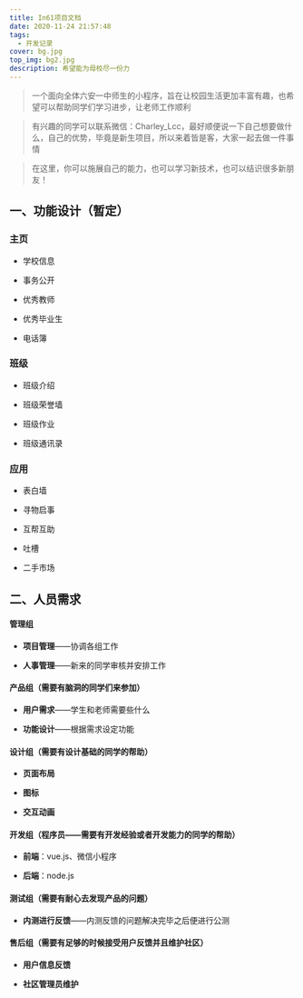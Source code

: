 ```yaml
---
title: In61项目文档
date: 2020-11-24 21:57:48
tags: 
  - 开发记录
cover: bg.jpg
top_img: bg2.jpg
description: 希望能为母校尽一份力
---
```


> 一个面向全体六安一中师生的小程序，旨在让校园生活更加丰富有趣，也希望可以帮助同学们学习进步，让老师工作顺利

> 有兴趣的同学可以联系微信：Charley_Lcc，最好顺便说一下自己想要做什么，自己的优势，毕竟是新生项目，所以来着皆是客，大家一起去做一件事情

> 在这里，你可以施展自己的能力，也可以学习新技术，也可以结识很多新朋友！


## 一、功能设计（暂定）

### 主页
+ 学校信息

+ 事务公开

+ 优秀教师

+ 优秀毕业生

+ 电话簿

### 班级
+ 班级介绍

+ 班级荣誉墙

+ 班级作业

+ 班级通讯录

### 应用
+ 表白墙

+ 寻物启事

+ 互帮互助

+ 吐槽

+ 二手市场


## 二、人员需求

#### 管理组

+ **项目管理**——协调各组工作

+ **人事管理**——新来的同学审核并安排工作

#### 产品组（需要有脑洞的同学们来参加）

+ **用户需求**——学生和老师需要些什么

+ **功能设计**——根据需求设定功能

#### 设计组（需要有设计基础的同学的帮助）

+ **页面布局**

+ **图标**

+ **交互动画**

#### 开发组（程序员——需要有开发经验或者开发能力的同学的帮助）

+ **前端**：vue.js、微信小程序

+ **后端**：node.js 

#### 测试组（需要有耐心去发现产品的问题）

+ **内测进行反馈**——内测反馈的问题解决完毕之后便进行公测

#### 售后组（需要有足够的时候接受用户反馈并且维护社区）

+ **用户信息反馈**

+ **社区管理员维护**